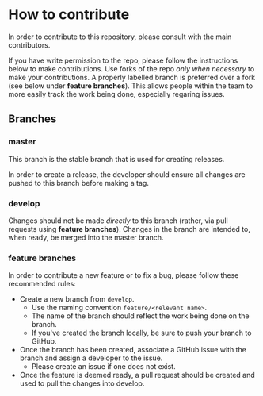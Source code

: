 # How to contribute

In order to contribute to this repository, please consult with the main contributors. 

If you have write permission to the repo, please follow the instructions below to make contributions. Use forks of the repo _only when necessary_ to make your contributions. A properly labelled branch is preferred over a fork (see below under __feature branches__). This allows people within the team to more easily track the work being done, especially regaring issues.

## Branches

### master

This branch is the stable branch that is used for creating releases. 

In order to create a release, the developer should ensure all changes are pushed to this branch before making a tag.

### develop

Changes should not be made _directly_ to this branch (rather, via pull requests using __feature branches__). Changes in the branch are intended to, when ready, be merged into the master branch.

### feature branches

In order to contribute a new feature or to fix a bug, please follow these recommended rules:

- Create a new branch from `develop`.
     * Use the naming convention `feature/<relevant name>`.
     * The name of the branch should reflect the work being done on the branch.
     * If you've created the branch locally, be sure to push your branch to GitHub.
- Once the branch has been created, associate a GitHub issue with the branch and assign a developer to the issue.
     * Please create an issue if one does not exist.
- Once the feature is deemed ready, a pull request should be created and used to pull the changes into develop. 
